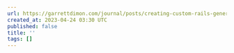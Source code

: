 ```yaml
---
url: https://garrettdimon.com/journal/posts/creating-custom-rails-generators
created_at: 2023-04-24 03:30 UTC
published: false
title: ''
tags: []
---
```



